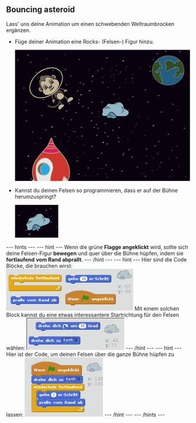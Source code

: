 ## Bouncing asteroid

Lass' uns deine Animation um einen schwebenden Weltraumbrocken ergänzen.

+ Füge deiner Animation eine Rocks- (Felsen-) Figur hinzu.
    
    ![Hinzufügen der Rocks-Figur](images/space-rock-sprite.png)

+ Kannst du deinen Felsen so programmieren, dass er auf der Bühne herumzuspringt?
    
    ![Testing a bouncing rock](images/space-bounce-test.png)

\--- hints \--- \--- hint \--- Wenn die grüne **Flagge angeklickt** wird, sollte sich deine Felsen-Figur **bewegen** und quer über die Bühne hüpfen, indem sie **fortlaufend** **vom Rand abprallt**. \--- /hint \--- \--- hint \--- Hier sind die Code Blöcke, die brauchen wirst: ![Blocks for a bouncing rock](images/space-bounce-blocks.png) Mit einem solchen Block kannst du eine etwas interessantere Startrichtung für den Felsen wählen: ![Setting the rock's initial position](images/space-initial-position.png) \--- /hint \--- \--- hint \--- Hier ist der Code, um deinen Felsen über die ganze Bühne hüpfen zu lassen: ![Code for a bouncing rock](images/space-bounce-code.png) \--- /hint \--- \--- /hints \---